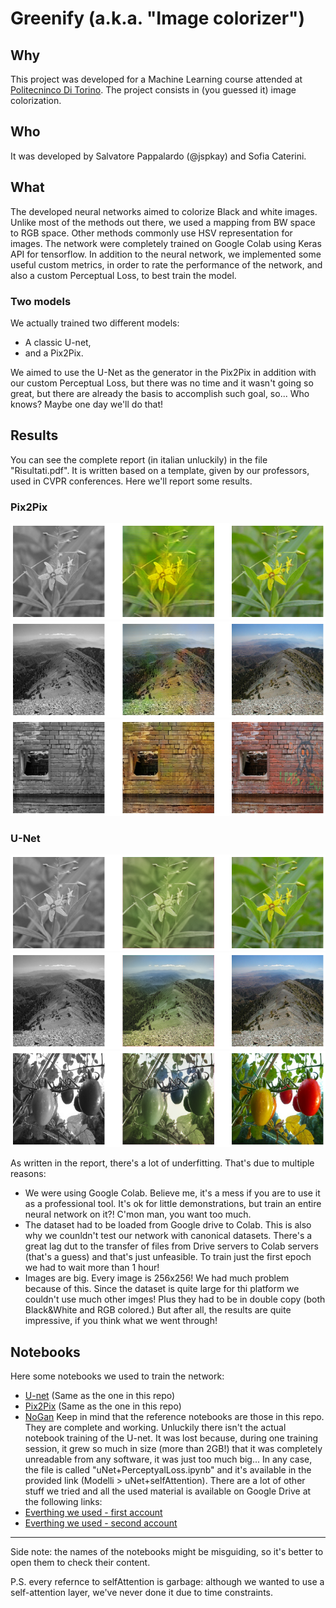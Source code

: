 # Greenify (a.k.a. "Image colorizer")

## Why
This project was developed for a Machine Learning course attended at [Politecninco Di Torino](http://www.polito.it). The project consists in (you guessed it) image colorization.

## Who
It was developed by Salvatore Pappalardo (@jspkay) and Sofia Caterini.

## What
The developed neural networks aimed to colorize Black and white images. Unlike most of the methods out there, we used a mapping from BW space to RGB space. Other methods commonly use HSV representation for images. The network were completely trained on Google Colab using Keras API for tensorflow. In addition to the neural network, we implemented some useful custom metrics, in order to rate the performance of the network, and also a custom Perceptual Loss, to best train the model.
### Two models
We actually trained two different models:
- A classic U-net,
- and a Pix2Pix.

We aimed to use the U-Net as the generator in the Pix2Pix in addition with our custom Perceptual Loss, but there was no time and it wasn't going so great, but there are already the basis to accomplish such goal, so... Who knows? Maybe one day we'll do that!

## Results
You can see the complete report (in italian unluckily) in the file "Risultati.pdf". It is written based on a template, given by our professors, used in CVPR conferences.
Here we'll report some results.
### Pix2Pix
![Flower](https://github.com/jspkay/Greenify/blob/main/Risultati%20Pix2Pix/16.png "Flower example")
![Mountain](https://github.com/jspkay/Greenify/blob/main/Risultati%20Pix2Pix/5.png "Mountain example")
![Wall](https://github.com/jspkay/Greenify/blob/main/Risultati%20Pix2Pix/23.png "Wall example")
### U-Net
![Flower](https://github.com/jspkay/Greenify/blob/main/Risultati%20U-Net/17.png "Flower example")
![Mountain](https://github.com/jspkay/Greenify/blob/main/Risultati%20U-Net/6.png "Mountain example")
![Tomatos](https://github.com/jspkay/Greenify/blob/main/Risultati%20U-Net/26.png "Tomatos example")

As written in the report, there's a lot of underfitting. That's due to multiple reasons:
- We were using Google Colab. Believe me, it's a mess if you are to use it as a professional tool. It's ok for little demonstrations, but train an entire neural network on it?! C'mon man, you want too much.
- The dataset had to be loaded from Google drive to Colab. This is also why we counldn't test our network with canonical datasets. There's a great lag dut to the transfer of files from Drive servers to Colab servers (that's a guess) and that's just unfeasible. To train just the first epoch we had to wait more than 1 hour!
- Images are big. Every image is 256x256! We had much problem because of this. Since the dataset is quite large for thi platform we couldn't use much other imges! Plus they had to be in double copy (both Black&White and RGB colored.)
But after all, the results are quite impressive, if you think what we went through!

## Notebooks
Here some notebooks we used to train the network:
- [U-net](https://colab.research.google.com/drive/1_L-nFFLkZHy9VdW80vWzbPCRaPHN3Y6o?usp=sharing) (Same as the one in this repo)
- [Pix2Pix](https://colab.research.google.com/drive/1-_jJSYgl6vOsiBXLHwa2Tl8p7CkF3NnQ?usp=sharing) (Same as the one in this repo)
- [NoGan](https://colab.research.google.com/drive/177jTPdPgVU0cUOj-jn4bnxhtZpAyCctM?usp=sharing)
Keep in mind that the reference notebooks are those in this repo. They are complete and working. Unluckily there isn't the actual notebook training of the U-net. It was lost because, during one training session, it grew so much in size (more than 2GB!) that it was completely unreadable from any software, it was just too much big... In any case, the file is called "uNet+PerceptyalLoss.ipynb" and it's available in the provided link (Modelli > uNet+selfAttention). There are a lot of other stuff we tried and all the used material is available on Google Drive at the following links:
- [Everthing we used - first account](https://drive.google.com/drive/folders/1o3Ql0-DUIy90nSV8Qgca9lZrbYpJw_yv?usp=sharing)
- [Everthing we used - second account](https://drive.google.com/drive/folders/1zYaWNVpt8_hKogIkX9GN-KjBmQaorkj1?usp=sharing)

---

Side note: the names of the notebooks might be misguiding, so it's better to open them to check their content.

P.S. every refernce to selfAttention is garbage: although we wanted to use a self-attention layer, we've never done it due to time constraints.
